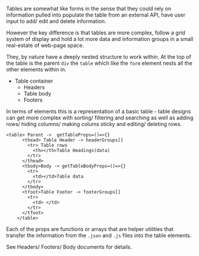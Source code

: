 Tables are somewhat like forms in the sense that they could rely on information pulled into populate the table from an external API, have user input to add/ edit and delete information.

However the key difference is that tables are more complex, follow a grid system of display and hold a lot more data and information groups in a small real-estate of web-page space.

They, by nature have a deeply nested structure to work within. At the top of the table is the parent `div` the `table` which like the `form` element nests all the other elements within in.

- Table container
  - Headers
  - Table body
  - Footers

In terms of elements this is a representation of a basic table - table designs can get more complex with sorting/ filtering and searching as well as adding rows/ hiding columns/ making colums sticky and editing/ deleting rows.

```
<table> Parent ->  getTableProps=()=>{}
      <thead> Table Header -> headerGroups[]
        <tr> Table rows
          <th></th>Table Headings(data)
        </tr>
      </thead>
      <tbody>Body -> getTableBodyProps=()=>{}
        <tr>
          <td></td>Table data
        </tr>
      </tbody>
      <tfoot>Table Footer -> footerGroups[]
        <tr>
          <td> </td>
        </tr>
      </tfoot>
    </table>
```

Each of the props are functions or arrays that are helper utilities that transfer the information from the `.json` and `.js` files into the table elements.

See Headers/ Footers/ Body documents for details.

